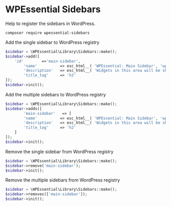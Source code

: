 # WPEssential Sidebars
Help to register the sidebars in WordPress.

`composer require wpessential-sidebars`

Add the single sidebar to WordPress registry

```php
$sidebar = \WPEssential\Library\Sidebars::make();
$sidebar->add([
	'id'		=>'main-sidebar',
        'name'          => esc_html__( 'WPEssential: Main Sidebar', 'wpessential' ),
        'description'   => esc_html__( 'Widgets in this area will be shown on all posts and pages.', 'wpessential' ),
        'title_tag' 	=> 'h2'
]);
$sidebar->init();
```

Add the multiple sidebars to WordPress registry

```php
$sidebar = \WPEssential\Library\Sidebars::make();
$sidebar->adds([
    	'main-sidebar'   => [
        'name'          => esc_html__( 'WPEssential: Main Sidebar', 'wpessential' ),
        'description'   => esc_html__( 'Widgets in this area will be shown on all posts and pages.', 'wpessential' ),
        'title_tag' 	=> 'h2'
    ]
]);
$sidebar->init();
```

Remove the single sidebar from WordPress registry

```php
$sidebar = \WPEssential\Library\Sidebars::make();
$sidebar->remove('main-sidebar');
$sidebar->init();
```

Remove the multiple sidebars from WordPress registry

```php
$sidebar = \WPEssential\Library\Sidebars::make();
$sidebar->removes(['main-sidebar']);
$sidebar->init();
```
